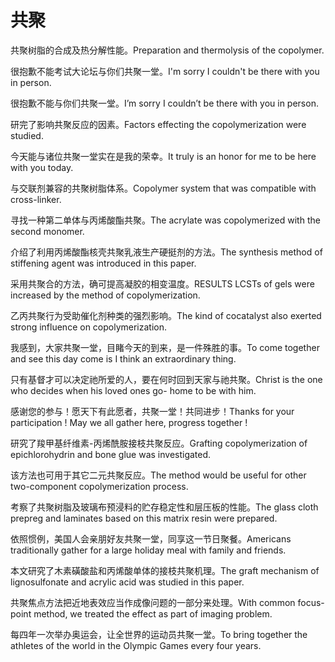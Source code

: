 # 共聚

<p><span class="chinese">共聚树脂的合成及热分解性能。</span><span class="english">Preparation and thermolysis of the copolymer.</span></p>

<p><span class="chinese">很抱歉不能考试大论坛与你们共聚一堂。</span><span class="english">I'm sorry I couldn't be there with you in person.</span></p>

<p><span class="chinese">很抱歉不能与你们共聚一堂。</span><span class="english">I’m sorry I couldn’t be there with you in person.</span></p>

<p><span class="chinese">研完了影响共聚反应的因素。</span><span class="english">Factors effecting the copolymerization were studied.</span></p>

<p><span class="chinese">今天能与诸位共聚一堂实在是我的荣幸。</span><span class="english">It truly is an honor for me to be here with you today.</span></p>

<p><span class="chinese">与交联剂兼容的共聚树脂体系。</span><span class="english">Copolymer system that was compatible with cross-linker.</span></p>

<p><span class="chinese">寻找一种第二单体与丙烯酸酯共聚。</span><span class="english">The acrylate was copolymerized with the second monomer.</span></p>

<p><span class="chinese">介绍了利用丙烯酸酯核壳共聚乳液生产硬挺剂的方法。</span><span class="english">The synthesis method of stiffening agent was introduced in this paper.</span></p>

<p><span class="chinese">采用共聚合的方法，确可提高凝胶的相变温度。</span><span class="english">RESULTS LCSTs of gels were increased by the method of copolymerization.</span></p>

<p><span class="chinese">乙丙共聚行为受助催化剂种类的强烈影响。</span><span class="english">The kind of cocatalyst also exerted strong influence on copolymerization.</span></p>

<p><span class="chinese">我感到，大家共聚一堂，目睹今天的到来，是一件殊胜的事。</span><span class="english">To come together and see this day come is I think an extraordinary thing.</span></p>

<p><span class="chinese">只有基督才可以决定祂所爱的人，要在何时回到天家与祂共聚。</span><span class="english">Christ is the one who decides when his loved ones go- home to be with him.</span></p>

<p><span class="chinese">感谢您的参与！愿天下有此愿者，共聚一堂！共同进步！</span><span class="english">Thanks for your participation ! May we all gather here, progress together !</span></p>

<p><span class="chinese">研究了羧甲基纤维素-丙烯酰胺接枝共聚反应。</span><span class="english">Grafting copolymerization of epichlorohydrin and bone glue was investigated.</span></p>

<p><span class="chinese">该方法也可用于其它二元共聚反应。</span><span class="english">The method would be useful for other two-component copolymerization process.</span></p>

<p><span class="chinese">考察了共聚树脂及玻璃布预浸料的贮存稳定性和层压板的性能。</span><span class="english">The glass cloth prepreg and laminates based on this matrix resin were prepared.</span></p>

<p><span class="chinese">依照惯例，美国人会亲朋好友共聚一堂，同享这一节日聚餐。</span><span class="english">Americans traditionally gather for a large holiday meal with family and friends.</span></p>

<p><span class="chinese">本文研究了木素磺酸盐和丙烯酸单体的接枝共聚机理。</span><span class="english">The graft mechanism of lignosulfonate and acrylic acid was studied in this paper.</span></p>

<p><span class="chinese">共聚焦点方法把近地表效应当作成像问题的一部分来处理。</span><span class="english">With common focus-point method, we treated the effect as part of imaging problem.</span></p>

<p><span class="chinese">每四年一次举办奥运会，让全世界的运动员共聚一堂。</span><span class="english">To bring together the athletes of the world in the Olympic Games every four years.</span></p>

